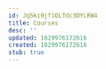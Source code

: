 ```yaml
---
id: Jq5ki9jf1QLTdc3DYLRW4
title: Courses
desc: ''
updated: 1629976172616
created: 1629976172616
stub: true
---
```


